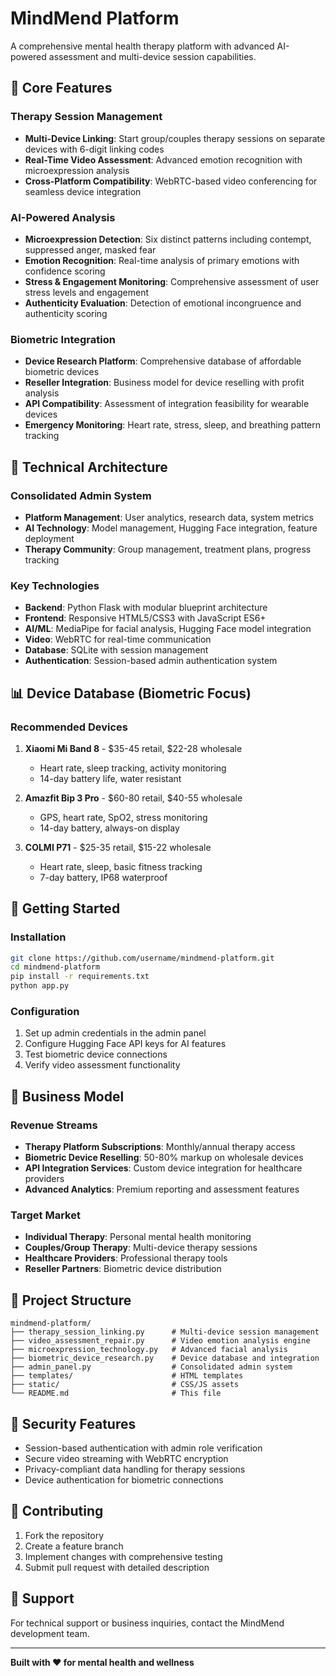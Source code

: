 # MindMend Platform

A comprehensive mental health therapy platform with advanced AI-powered assessment and multi-device session capabilities.

## 🧠 Core Features

### Therapy Session Management
- **Multi-Device Linking**: Start group/couples therapy sessions on separate devices with 6-digit linking codes
- **Real-Time Video Assessment**: Advanced emotion recognition with microexpression analysis
- **Cross-Platform Compatibility**: WebRTC-based video conferencing for seamless device integration

### AI-Powered Analysis
- **Microexpression Detection**: Six distinct patterns including contempt, suppressed anger, masked fear
- **Emotion Recognition**: Real-time analysis of primary emotions with confidence scoring
- **Stress & Engagement Monitoring**: Comprehensive assessment of user stress levels and engagement
- **Authenticity Evaluation**: Detection of emotional incongruence and authenticity scoring

### Biometric Integration
- **Device Research Platform**: Comprehensive database of affordable biometric devices
- **Reseller Integration**: Business model for device reselling with profit analysis
- **API Compatibility**: Assessment of integration feasibility for wearable devices
- **Emergency Monitoring**: Heart rate, stress, sleep, and breathing pattern tracking

## 🔧 Technical Architecture

### Consolidated Admin System
- **Platform Management**: User analytics, research data, system metrics
- **AI Technology**: Model management, Hugging Face integration, feature deployment
- **Therapy Community**: Group management, treatment plans, progress tracking

### Key Technologies
- **Backend**: Python Flask with modular blueprint architecture
- **Frontend**: Responsive HTML5/CSS3 with JavaScript ES6+
- **AI/ML**: MediaPipe for facial analysis, Hugging Face model integration
- **Video**: WebRTC for real-time communication
- **Database**: SQLite with session management
- **Authentication**: Session-based admin authentication system

## 📊 Device Database (Biometric Focus)

### Recommended Devices
1. **Xiaomi Mi Band 8** - $35-45 retail, $22-28 wholesale
   - Heart rate, sleep tracking, activity monitoring
   - 14-day battery life, water resistant

2. **Amazfit Bip 3 Pro** - $60-80 retail, $40-55 wholesale
   - GPS, heart rate, SpO2, stress monitoring
   - 14-day battery, always-on display

3. **COLMI P71** - $25-35 retail, $15-22 wholesale
   - Heart rate, sleep, basic fitness tracking
   - 7-day battery, IP68 waterproof

## 🚀 Getting Started

### Installation
```bash
git clone https://github.com/username/mindmend-platform.git
cd mindmend-platform
pip install -r requirements.txt
python app.py
```

### Configuration
1. Set up admin credentials in the admin panel
2. Configure Hugging Face API keys for AI features
3. Test biometric device connections
4. Verify video assessment functionality

## 🎯 Business Model

### Revenue Streams
- **Therapy Platform Subscriptions**: Monthly/annual therapy access
- **Biometric Device Reselling**: 50-80% markup on wholesale devices
- **API Integration Services**: Custom device integration for healthcare providers
- **Advanced Analytics**: Premium reporting and assessment features

### Target Market
- **Individual Therapy**: Personal mental health monitoring
- **Couples/Group Therapy**: Multi-device therapy sessions
- **Healthcare Providers**: Professional therapy tools
- **Reseller Partners**: Biometric device distribution

## 📁 Project Structure

```
mindmend-platform/
├── therapy_session_linking.py      # Multi-device session management
├── video_assessment_repair.py      # Video emotion analysis engine
├── microexpression_technology.py   # Advanced facial analysis
├── biometric_device_research.py    # Device database and integration
├── admin_panel.py                  # Consolidated admin system
├── templates/                      # HTML templates
├── static/                         # CSS/JS assets
└── README.md                       # This file
```

## 🔐 Security Features

- Session-based authentication with admin role verification
- Secure video streaming with WebRTC encryption
- Privacy-compliant data handling for therapy sessions
- Device authentication for biometric connections

## 🤝 Contributing

1. Fork the repository
2. Create a feature branch
3. Implement changes with comprehensive testing
4. Submit pull request with detailed description

## 📧 Support

For technical support or business inquiries, contact the MindMend development team.

---

**Built with ❤️ for mental health and wellness**